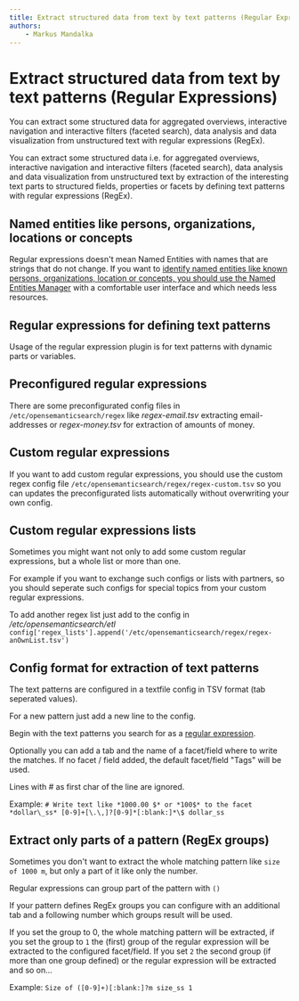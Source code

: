 ```yaml
---
title: Extract structured data from text by text patterns (Regular Expressions)
authors:
    - Markus Mandalka
---
```


# Extract structured data from text by text patterns (Regular Expressions)


You can extract some structured data for aggregated overviews, interactive navigation and interactive filters (faceted search), data analysis and data visualization from unstructured text with regular expressions (RegEx).

You can extract some structured data i.e. for aggregated overviews, interactive navigation and interactive filters (faceted search), data analysis and data visualization from unstructured text by extraction of the interesting text parts to structured fields, properties or facets by defining text patterns with regular expressions (RegEx).

## Named entities like persons, organizations, locations or concepts


Regular expressions doesn't mean Named Entities with names that are strings that do not change.
If you want to [identify named entities like known persons, organizations, location or concepts, you should use the Named Entities Manager](../../doc/datamanagement/named_entities) with a comfortable user interface and which needs less resources.

## Regular expressions for defining text patterns


Usage of the regular expression plugin is for text patterns with dynamic parts or variables.

## Preconfigured regular expressions


There are some preconfigurated config files in `/etc/opensemanticsearch/regex` like *regex-email.tsv* extracting email-addresses or *regex-money.tsv* for extraction of amounts of money.

## Custom regular expressions


If you want to add custom regular expressions, you should use the custom regex config file
`/etc/opensemanticsearch/regex/regex-custom.tsv`
so you can updates the preconfigurated lists automatically without overwriting your own config.

## Custom regular expressions lists


Sometimes you might want not only to add some custom regular expressions, but a whole list or more than one.

For example if you want to exchange such configs or lists with partners, so you should seperate such configs for special topics from your custom regular expressions.

To add another regex list just add to the config in */etc/opensemanticsearch/etl*
`config['regex_lists'].append('/etc/opensemanticsearch/regex/regex-anOwnList.tsv')`
## Config format for extraction of text patterns



The text patterns are configured in a textfile config in TSV format (tab seperated values).

For a new pattern just add a new line to the config.

Begin with the text patterns you search for as a [regular expression](https://docs.python.org/3.5/library/re.html).

Optionally you can add a tab and the name of a facet/field where to write the matches. If no facet / field added, the default facet/field "Tags" will be used.

Lines with # as first char of the line are ignored.

Example:
`# Write text like *1000.00 $* or *100$* to the facet *dollar\_ss*
[0-9]+[\.\,]?[0-9]*[:blank:]*\$ dollar_ss`
## Extract only parts of a pattern (RegEx groups)



Sometimes you don't want to extract the whole matching pattern like `size of 1000 m`, but only a part of it like only the number.

Regular expressions can group part of the pattern with `()`

If your pattern defines RegEx groups you can configure with an additional tab and a following number which groups result will be used.

If you set the group to 0, the whole matching pattern will be extracted, if you set the group to `1` the (first) group of the regular expression will be extracted to the configured facet/field. If you set `2` the second group (if more than one group defined) or the regular expression will be extracted and so on...

Example:
`Size of ([0-9]+)[:blank:]?m size_ss 1`
